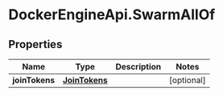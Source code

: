 # DockerEngineApi.SwarmAllOf

## Properties

Name | Type | Description | Notes
------------ | ------------- | ------------- | -------------
**joinTokens** | [**JoinTokens**](JoinTokens.md) |  | [optional] 


